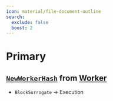 ```yaml
---
icon: material/file-document-outline
search:
  exclude: false
  boost: 2
---
```


# Primary

<!--
The primary is responsible for creating vertices from worker hashes
and communicating these to the consensus as anchor block proposals.
The collection of all primary engines jointly create a "global" ᴅᴀɢ of headers,
in which learner-specific ᴅᴀɢs exists as sub-graphs.
-->

## [`NewWorkerHash`](primary/new-worker-hash.md) from [Worker](worker.md)

<!--
- [`HeaderCommitment`](primary/header-commitment.md) → Primary
  The primary commits to storing the data referenced by its header.
-->

<!--
- [`HeaderAnnoundement`](primary/header-announcement.md) → Primary
  A new vertex is announced and broadcast to primaries.
-->

- `BlockSurrogate` → Execution

<!--
## [`WorkerHashAvailable`](primary/worker-hash-available.md) from [Worker](worker.md)

- [`HeaderCommitment`](primary/header-commitment.md) → Primary
  The primary commits to storing the data referenced by a received header.

- [`AvailabilityCertified`](primary/availability-certificate.md) → Primary
  A new availability certificate for a header is broadcast to all primaries.

-->
<!--
## [`HeaderCommitment`](primary/header-commitment.md) from Primary

- [`AvailabilityCertificate`](primary/availability-certificate.md) → Primary
  A new availability certificate for a header is broadcast to all primaries.

- `IntegrityCertificate` → Primary
  A new learner-specific integrity certificate for a block header is sent to all primaries of the respective learner.
-->

<!--
- [`PotentialProposal`](../consensus/potential-proposal.md) → [Consensus](../consensus-v1.md)
  A new learner-specific block is sent to consensus ‼ after a [`RequestProposal`](primary/request-proposal.md) or [`PotentialProposal`](../consensus/potential-proposal.md).
-->

<!--
## `NewBlock` from Primary

- [`NewQuorums`](primary/new-quorums.md) → Primary
  A new learner-specific signed quorum is sent to all primaries of the respective learner.

- [`HeaderCommitment`](primary/header-commitment.md) → Primary
  A new header (using the new signed quorum) is announced and broadcast to primaries.

-->

<!--
## [`CheckProposal`](primary/check-proposal.md) from [Consensus](../consensus-v1.md)

- [`PotentialProposal`](../consensus/potential-proposal.md) → [Consensus](../consensus-v1.md)
  let [Consensus](../consensus-v1.md) know if this is a valid proposal (i.e. it's actually a header in the DAG), or if some conflicting header exists. This may require waiting until some [`HeaderCommitment`](primary/header-commitment.md) arrives.
-->
<!--
## [`RequestProposal`](primary/request-proposal.md) from [Consensus](../consensus-v1.md)

- [`PotentialProposal`](../consensus/potential-proposal.md) → [Consensus](../consensus-v1.md)
  Send [Consensus](../consensus-v1.md) a Header suitable to be committed as the next anchor block, if any are available. Otherwise, wait until one is available and then send it.
-->

